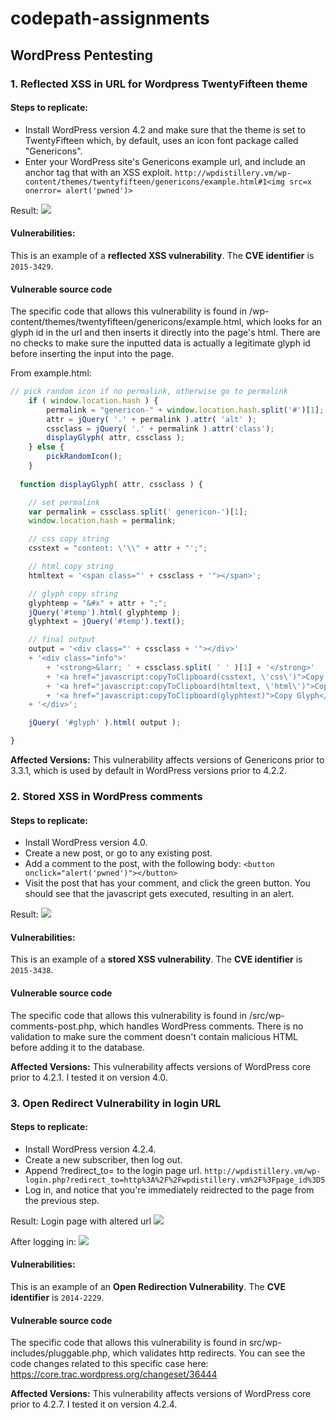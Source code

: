 # codepath-assignments

## WordPress Pentesting

### 1. Reflected XSS in URL for Wordpress TwentyFifteen theme

#### Steps to replicate:
- Install WordPress version 4.2 and make sure that the theme is set to TwentyFifteen which, by default, uses an icon font package called "Genericons".
- Enter your WordPress site's Genericons example url, and include an anchor tag that with an XSS exploit. ```http://wpdistillery.vm/wp-content/themes/twentyfifteen/genericons/example.html#1<img src=x onerror= alert('pwned')>```

Result:
![](https://github.com/robeau/codepath-assignments/blob/master/assets/Screen%20Shot%202018-03-17%20at%201.28.07%20PM.png)

#### Vulnerabilities:
This is an example of a **reflected XSS vulnerability**. The **CVE identifier** is `2015-3429`.

#### Vulnerable source code

The specific code that allows this vulnerability is found in /wp-content/themes/twentyfifteen/genericons/example.html, which looks for an glyph id in the url and then inserts it directly into the page's html. There are no checks to make sure the inputted data is actually a legitimate glyph id before inserting the input into the page.

From example.html:

```javascript
// pick random icon if no permalink, otherwise go to permalink
	if ( window.location.hash ) {
		permalink = "genericon-" + window.location.hash.split('#')[1];
		attr = jQuery( '.' + permalink ).attr( 'alt' );
		cssclass = jQuery( '.' + permalink ).attr('class');
		displayGlyph( attr, cssclass );
	} else {
		pickRandomIcon();
	}
  
  function displayGlyph( attr, cssclass ) {

	// set permalink
	var permalink = cssclass.split(' genericon-')[1];
	window.location.hash = permalink;

	// css copy string
	csstext = "content: \'\\" + attr + "';";

	// html copy string
	htmltext = '<span class="' + cssclass + '"></span>';

	// glyph copy string
	glyphtemp = "&#x" + attr + ";";
	jQuery('#temp').html( glyphtemp );
	glyphtext = jQuery('#temp').text();

	// final output
	output = '<div class="' + cssclass + '"></div>'
	+ '<div class="info">'
		+ '<strong>&larr; ' + cssclass.split( ' ' )[1] + '</strong>'
		+ '<a href="javascript:copyToClipboard(csstext, \'css\')">Copy CSS</a>'
		+ '<a href="javascript:copyToClipboard(htmltext, \'html\')">Copy HTML</a>'
		+ '<a href="javascript:copyToClipboard(glyphtext)">Copy Glyph</a>'
	+ '</div>';

	jQuery( '#glyph' ).html( output );

}
```
**Affected Versions:**
This vulnerability affects versions of Genericons prior to 3.3.1, which is used by default in WordPress versions prior to 4.2.2.

### 2. Stored XSS in WordPress comments

#### Steps to replicate:
- Install WordPress version 4.0.
- Create a new post, or go to any existing post.
- Add a comment to the post, with the following body: ```<button onclick="alert('pwned')"></button>```
- Visit the post that has your comment, and click the green button. You should see that the javascript gets executed, resulting in an alert.

Result:
![](https://github.com/robeau/codepath-assignments/blob/master/assets/Screen%20Shot%202018-03-23%20at%2010.30.38%20PM.png)

#### Vulnerabilities:
This is an example of a **stored XSS vulnerability**. The **CVE identifier** is `2015-3438`.

#### Vulnerable source code

The specific code that allows this vulnerability is found in /src/wp-comments-post.php, which handles WordPress comments. There is no validation to make sure the comment doesn't contain malicious HTML before adding it to the database.

**Affected Versions:**
This vulnerability affects versions of WordPress core prior to 4.2.1. I tested it on version 4.0.

### 3. Open Redirect Vulnerability in login URL

#### Steps to replicate:
- Install WordPress version 4.2.4.
- Create a new subscriber, then log out.
- Append ?redirect_to=<some url> to the login page url. ```http://wpdistillery.vm/wp-login.php?redirect_to=http%3A%2F%2Fwpdistillery.vm%2F%3Fpage_id%3D5```
- Log in, and notice that you're immediately reidrected to the page from the previous step.

Result:
Login page with altered url
![](https://github.com/robeau/codepath-assignments/blob/master/assets/Screen%20Shot%202018-03-23%20at%2011.11.39%20PM.png)

After logging in:
![](https://github.com/robeau/codepath-assignments/blob/master/assets/Screen%20Shot%202018-03-23%20at%2011.11.48%20PM.png)

#### Vulnerabilities:
This is an example of an **Open Redirection Vulnerability**. The **CVE identifier** is `2014-2229`.

#### Vulnerable source code

The specific code that allows this vulnerability is found in src/wp-includes/pluggable.php, which validates http redirects. You can see the code changes related to this specific case here: https://core.trac.wordpress.org/changeset/36444

**Affected Versions:**
This vulnerability affects versions of WordPress core prior to 4.2.7. I tested it on version 4.2.4.

